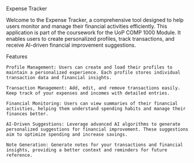 Expense Tracker

Welcome to the Expense Tracker, a comprehensive tool designed to help users monitor and manage their financial activities efficiently. This application is part of the coursework for the UoP COMP 1000 Module. It enables users to create personalized profiles, track transactions, and receive AI-driven financial improvement suggestions.

Features

    Profile Management: Users can create and load their profiles to maintain a personalized experience. Each profile stores individual transaction data and financial insights.

    Transaction Management: Add, edit, and remove transactions easily. Keep track of your expenses and incomes with detailed entries.

    Financial Monitoring: Users can view summaries of their financial activities, helping them understand spending habits and manage their finances better.

    AI-Driven Suggestions: Leverage advanced AI algorithms to generate personalized suggestions for financial improvement. These suggestions aim to optimize spending and increase savings.

    Note Generation: Generate notes for your transactions and financial insights, providing a better context and reminders for future reference.
